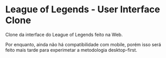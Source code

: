 # League of Legends - User Interface Clone

Clone da interface do League of Legends feito na Web.

Por enquanto, ainda não há compatibilidade com mobile, porém isso será feito mais tarde para experimetar 
a metodologia desktop-first. 